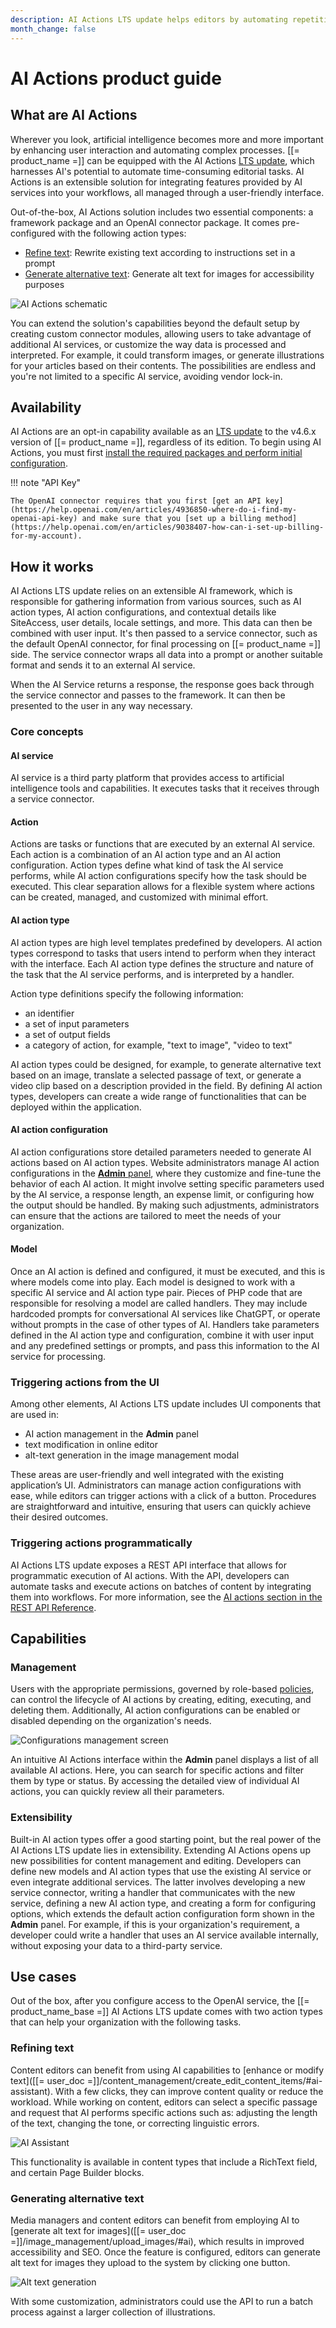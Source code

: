 ```yaml
---
description: AI Actions LTS update helps editors by automating repetitive tasks.
month_change: false
---
```


# AI Actions product guide

## What are AI Actions

Wherever you look, artificial intelligence becomes more and more important by enhancing user interaction and automating complex processes.
[[= product_name =]] can be equipped with the AI Actions [LTS update](ibexa_dxp_v4.6.md#lts-updates), which harnesses AI's potential to automate time-consuming editorial tasks.
AI Actions is an extensible solution for integrating features provided by AI services into your workflows, all managed through a user-friendly interface.

Out-of-the-box, AI Actions solution includes two essential components: a framework package and an OpenAI connector package.
It comes pre-configured with the following action types:

- [Refine text](#refining-text): Rewrite existing text according to instructions set in a prompt
- [Generate alternative text](#generating-alternative-text): Generate alt text for images for accessibility purposes

![AI Actions schematic](img/guide_ai_actions.png)

You can extend the solution's capabilities beyond the default setup by creating custom connector modules, allowing users to take advantage of additional AI services, or customize the way data is processed and interpreted.
For example, it could transform images, or generate illustrations for your articles based on their contents.
The possibilities are endless and you're not limited to a specific AI service, avoiding vendor lock-in.

## Availability

AI Actions are an opt-in capability available as an [LTS update](ibexa_dxp_v4.6.md#lts-updates) to the v4.6.x version of [[= product_name =]], regardless of its edition.
To begin using AI Actions, you must first [install the required packages and perform initial configuration](install_ai_actions.md).

!!! note "API Key"

    The OpenAI connector requires that you first [get an API key](https://help.openai.com/en/articles/4936850-where-do-i-find-my-openai-api-key) and make sure that you [set up a billing method](https://help.openai.com/en/articles/9038407-how-can-i-set-up-billing-for-my-account).

## How it works

AI Actions LTS update relies on an extensible AI framework, which is responsible for gathering information from various sources, such as AI action types, AI action configurations, and contextual details like SiteAccess, user details, locale settings, and more.
This data can then be combined with user input.
It's then passed to a service connector, such as the default OpenAI connector, for final processing on [[= product_name =]] side.
The service connector wraps all data into a prompt or another suitable format and sends it to an external AI service.

When the AI Service returns a response, the response goes back through the service connector and passes to the framework.
It can then be presented to the user in any way necessary.

### Core concepts

#### AI service

AI service is a third party platform that provides access to artificial intelligence tools and capabilities.
It executes tasks that it receives through a service connector.

#### Action

Actions are tasks or functions that are executed by an external AI service.
Each action is a combination of an AI action type and an AI action configuration.
Action types define what kind of task the AI service performs, while AI action configurations specify how the task should be executed.
This clear separation allows for a flexible system where actions can be created, managed, and customized with minimal effort.

#### AI action type

AI action types are high level templates predefined by developers.
AI action types correspond to tasks that users intend to perform when they interact with the interface. Each AI action type defines the structure and nature of the task that the AI service performs, and is interpreted by a handler.

Action type definitions specify the following information:

- an identifier
- a set of input parameters
- a set of output fields
- a category of action, for example, "text to image", "video to text"

AI action types could be designed, for example, to generate alternative text based on an image, translate a selected passage of text, or generate a video clip based on a description provided in the field.
By defining AI action types, developers can create a wide range of functionalities that can be deployed within the application.

#### AI action configuration

AI action configurations store detailed parameters needed to generate AI actions based on AI action types.
Website administrators manage AI action configurations in the [**Admin** panel](admin_panel.md), where they customize and fine-tune the behavior of each AI action.
It might involve setting specific parameters used by the AI service, a response length, an expense limit, or configuring how the output should be handled.
By making such adjustments, administrators can ensure that the actions are tailored to meet the needs of your organization.

#### Model

Once an AI action is defined and configured, it must be executed, and this is where models come into play.
Each model is designed to work with a specific AI service and AI action type pair.
Pieces of PHP code that are responsible for resolving a model are called handlers.
They may include hardcoded prompts for conversational AI services like ChatGPT, or operate without prompts in the case of other types of AI.
Handlers take parameters defined in the AI action type and configuration, combine it with user input and any predefined settings or prompts, and pass this information to the AI service for processing.

### Triggering actions from the UI

Among other elements, AI Actions LTS update includes UI components that are used in:

- AI action management in the **Admin** panel
- text modification in online editor
- alt-text generation in the image management modal

These areas are user-friendly and well integrated with the existing application’s UI.
Administrators can manage action configurations with ease, while editors can trigger actions with a click of a button.
Procedures are straightforward and intuitive, ensuring that users can quickly achieve their desired outcomes.

### Triggering actions programmatically

AI Actions LTS update exposes a REST API interface that allows for programmatic execution of AI actions.
With the API, developers can automate tasks and execute actions on batches of content by integrating them into workflows.
For more information, see the [AI actions section in the REST API Reference](../api/rest_api/rest_api_reference/rest_api_reference.html#ai-actions-execute-ai-action).

## Capabilities

### Management

Users with the appropriate permissions, governed by role-based [policies](policies.md#ai-actions), can control the lifecycle of AI actions by creating, editing, executing, and deleting them.
Additionally, AI action configurations can be enabled or disabled depending on the organization's needs.

![Configurations management screen](img/ai_actions_list.png)

An intuitive AI Actions interface within the **Admin** panel displays a list of all available AI actions.
Here, you can search for specific actions and filter them by type or status.
By accessing the detailed view of individual AI actions, you can quickly review all their parameters.

### Extensibility

Built-in AI action types offer a good starting point, but the real power of the AI Actions LTS update lies in extensibility.
Extending AI Actions opens up new possibilities for content management and editing.
Developers can define new models and AI action types that use the existing AI service or even integrate additional services.
The latter involves developing a new service connector, writing a handler that communicates with the new service, defining a new AI action type, and creating a form for configuring options, which extends the default action configuration form shown in the **Admin** panel.
For example, if this is your organization's requirement, a developer could write a handler that uses an AI service available internally, without exposing your data to a third-party service.

## Use cases

Out of the box, after you configure access to the OpenAI service, the [[= product_name_base =]] AI Actions LTS update comes with two action types that can help your organization with the following tasks.

### Refining text

Content editors can benefit from using AI capabilities to [enhance or modify text]([[= user_doc =]]/content_management/create_edit_content_items/#ai-assistant).
With a few clicks, they can improve content quality or reduce the workload.
While working on content, editors can select a specific passage and request that AI performs specific actions such as: adjusting the length of the text, changing the tone, or correcting linguistic errors.

![AI Assistant](img/ai_assistant.png)

This functionality is available in content types that include a RichText field, and certain Page Builder blocks.

### Generating alternative text

Media managers and content editors can benefit from employing AI to [generate alt text for images]([[= user_doc =]]/image_management/upload_images/#ai), which results in improved accessibility and SEO.
Once the feature is configured, editors can generate alt text for images they upload to the system by clicking one button.

![Alt text generation](img/alt_text_use_ai.png)

With some customization, administrators could use the API to run a batch process against a larger collection of illustrations.
